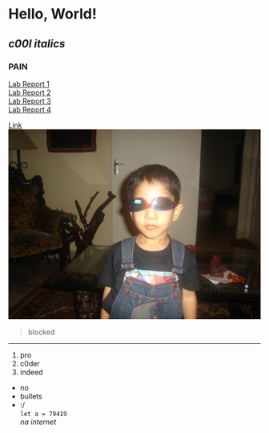 # Hello, World! 
## *c00l italics* 
### **PAIN**  
[Lab Report 1](https://yash-lol.github.io/cse15l-lab-reports/lab-report-1-week-2.html) \
[Lab Report 2](https://yash-lol.github.io/cse15l-lab-reports/lab-report-2-week-4.html) \
[Lab Report 3](https://yash-lol.github.io/cse15l-lab-reports/lab-report-3-week-6.html) \
[Lab Report 4](https://yash-lol.github.io/cse15l-lab-reports/lab-report-4-week-8.html)

[Link](https://youtu.be/LKsgDcckur0) 
![Image](lab1week2/DSC01276.JPG) 
> blocked 
---
1. pro  
2. c0der 
3. indeed 
- no 
- bullets 
- :/ \
`let a = 79419` \
*na internet*


